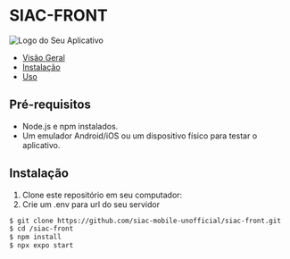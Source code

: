 # SIAC-FRONT
![Logo do Seu Aplicativo](link-para-uma-imagem-da-logo.png)

- [Visão Geral](#visão-geral)
- [Instalação](#instalação)
- [Uso](#uso)


## Pré-requisitos

- Node.js e npm instalados.
- Um emulador Android/iOS ou um dispositivo físico para testar o aplicativo.

## Instalação

1. Clone este repositório em seu computador:
2. Crie um .env para url do seu servidor

```bash
$ git clone https://github.com/siac-mobile-unofficial/siac-front.git
$ cd /siac-front
$ npm install
$ npx expo start
